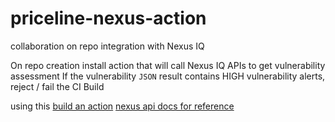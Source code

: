 # priceline-nexus-action
collaboration on repo integration with Nexus IQ

On repo creation install action that will call Nexus IQ APIs to get vulnerability assessment
If the vulnerability `JSON` result contains HIGH vulnerability alerts, reject / fail the CI Build

using this [build an action](https://help.github.com/en/actions/building-actions/creating-a-javascript-action)
[nexus api docs for reference](https://help.sonatype.com/iqserver/automating/rest-apis/component-search-rest-apis---v2)
